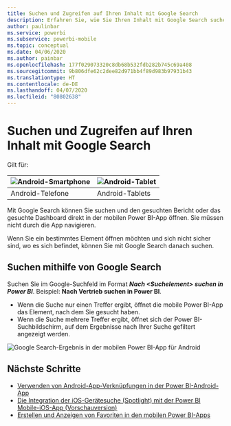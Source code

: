 ```yaml
---
title: Suchen und Zugreifen auf Ihren Inhalt mit Google Search
description: Erfahren Sie, wie Sie Ihren Inhalt mit Google Search suchen und darauf zugreifen können.
author: paulinbar
ms.service: powerbi
ms.subservice: powerbi-mobile
ms.topic: conceptual
ms.date: 04/06/2020
ms.author: painbar
ms.openlocfilehash: 177f029073320c8db68b532fdb282b745c69a408
ms.sourcegitcommit: 9b806dfe62c2dee82d971bb4f89d983b97931b43
ms.translationtype: HT
ms.contentlocale: de-DE
ms.lasthandoff: 04/07/2020
ms.locfileid: "80802638"
---
```

# <a name="find-and-access-your-content-with-google-search"></a>Suchen und Zugreifen auf Ihren Inhalt mit Google Search

Gilt für:

| ![Android-Smartphone](./media/mobile-app-find-access-google-search/android-logo-40-px.png) | ![Android-Tablet](./media/mobile-app-find-access-google-search/android-logo-40-px.png) |
|:--- |:--- |
| Android-Telefone |Android-Tablets |

Mit Google Search können Sie suchen und den gesuchten Bericht oder das gesuchte Dashboard direkt in der mobilen Power BI-App öffnen. Sie müssen nicht durch die App navigieren.

Wenn Sie ein bestimmtes Element öffnen möchten und sich nicht sicher sind, wo es sich befindet, können Sie mit Google Search danach suchen.

## <a name="search-using-google-search"></a>Suchen mithilfe von Google Search

Suchen Sie im Google-Suchfeld im Format ***Nach &lt;Suchelement&gt; suchen in Power BI***. Beispiel: **Nach Vertrieb suchen in Power BI**.

* Wenn die Suche nur einen Treffer ergibt, öffnet die mobile Power BI-App das Element, nach dem Sie gesucht haben.
* Wenn die Suche mehrere Treffer ergibt, öffnet sich der Power BI-Suchbildschirm, auf dem Ergebnisse nach Ihrer Suche gefiltert angezeigt werden.

![Google Search-Ergebnis in der mobilen Power BI-App für Android](media/mobile-app-find-access-google-search/mobile-google-search.png)

## <a name="next-steps"></a>Nächste Schritte
* [Verwenden von Android-App-Verknüpfungen in der Power BI-Android-App](mobile-app-quick-access-shortcuts.md)
* [Die Integration der iOS-Gerätesuche (Spotlight) mit der Power BI Mobile-iOS-App (Vorschauversion)](mobile-apps-ios-search-integration.md)
* [Erstellen und Anzeigen von Favoriten in den mobilen Power BI-Apps](mobile-apps-favorites.md)
